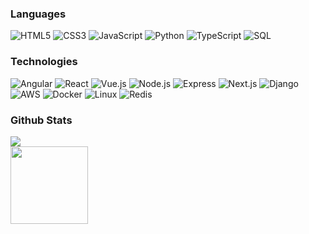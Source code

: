 ### Languages

![HTML5](https://img.shields.io/badge/-HTML5-000?&logo=HTML5&style=for-the-badge)
![CSS3](https://img.shields.io/badge/-CSS3-000?&logo=CSS3&style=for-the-badge)
![JavaScript](https://img.shields.io/badge/-JavaScript-000?&logo=JavaScript&style=for-the-badge)
![Python](https://img.shields.io/badge/-Python-000?&logo=Python&style=for-the-badge)
![TypeScript](https://img.shields.io/badge/-TypeScript-000?&logo=TypeScript&style=for-the-badge)
![SQL](https://img.shields.io/badge/-SQL-000?&logo=MySQL&style=for-the-badge)

### Technologies

![Angular](https://img.shields.io/badge/-Angular-000?&logo=Angular&style=for-the-badge)
![React](https://img.shields.io/badge/-React-000?&logo=React&style=for-the-badge)
![Vue.js](https://img.shields.io/badge/-Vue.js-000?&logo=Vue.js&style=for-the-badge)
![Node.js](https://img.shields.io/badge/-Node.js-000?&logo=node.js&style=for-the-badge)
![Express](https://img.shields.io/badge/-Express-000?&logo=Express&style=for-the-badge)
![Next.js](https://img.shields.io/badge/-Next.js-000?&logo=Next.js&style=for-the-badge)
![Django](https://img.shields.io/badge/-Django-000?&logo=Django&style=for-the-badge)
![AWS](https://img.shields.io/badge/-AWS-000?&logo=Amazon-AWS&logoColor=F90&style=for-the-badge)
![Docker](https://img.shields.io/badge/-Docker-000?&logo=Docker&style=for-the-badge)
![Linux](https://img.shields.io/badge/-Linux-000?&logo=Linux&style=for-the-badge)
![Redis](https://img.shields.io/badge/-Redis-000?&logo=Redis&style=for-the-badge)

### Github Stats
<img src="https://github-profile-trophy.vercel.app/?username=adamalston&row=1&column=6&margin-w=15&margin-h=15" />
<div display="flex">
  <img height="124" src="https://github-readme-stats.vercel.app/api?username=adamalston&hide_title=true&hide_border=true&show_icons=true&include_all_commits=true&count_private=true&line_height=21&text_color=000&icon_color=000&bg_color=fff" />
</div>